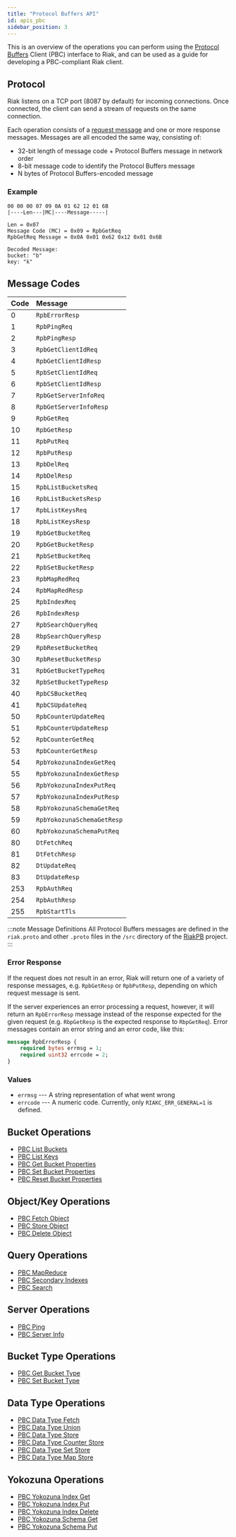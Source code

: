 ```yaml
---
title: "Protocol Buffers API"
id: apis_pbc
sidebar_position: 3
---
```


This is an overview of the operations you can perform using the
[Protocol Buffers](https://code.google.com/p/protobuf/) Client (PBC)
interface to Riak, and can be used as a guide for developing a
PBC-compliant Riak client.

## Protocol

Riak listens on a TCP port (8087 by default) for incoming connections.
Once connected, the client can send a stream of requests on the same
connection.

Each operation consists of a [request message](https://developers.google.com/protocol-buffers/docs/encoding) and one or more response messages. Messages are all encoded the same way, consisting of:

* 32-bit length of message code + Protocol Buffers message in network
  order
* 8-bit message code to identify the Protocol Buffers message
* N bytes of Protocol Buffers-encoded message

### Example

    00 00 00 07 09 0A 01 62 12 01 6B
    |----Len---|MC|----Message-----|

    Len = 0x07
    Message Code (MC) = 0x09 = RpbGetReq
    RpbGetReq Message = 0x0A 0x01 0x62 0x12 0x01 0x6B

    Decoded Message:
    bucket: "b"
    key: "k"

## Message Codes

| Code | Message                    |
| :--- | :------------------------- |
| 0    | `RpbErrorResp`             |
| 1    | `RpbPingReq`               |
| 2    | `RpbPingResp`              |
| 3    | `RpbGetClientIdReq`        |
| 4    | `RpbGetClientIdResp`       |
| 5    | `RpbSetClientIdReq`        |
| 6    | `RpbSetClientIdResp`       |
| 7    | `RpbGetServerInfoReq`      |
| 8    | `RpbGetServerInfoResp`     |
| 9    | `RpbGetReq`                |
| 10   | `RpbGetResp`               |
| 11   | `RpbPutReq`                |
| 12   | `RpbPutResp`               |
| 13   | `RpbDelReq`                |
| 14   | `RpbDelResp`               |
| 15   | `RpbListBucketsReq`        |
| 16   | `RpbListBucketsResp`       |
| 17   | `RpbListKeysReq`           |
| 18   | `RpbListKeysResp`          |
| 19   | `RpbGetBucketReq`          |
| 20   | `RpbGetBucketResp`         |
| 21   | `RpbSetBucketReq`          |
| 22   | `RpbSetBucketResp`         |
| 23   | `RpbMapRedReq`             |
| 24   | `RpbMapRedResp`            |
| 25   | `RpbIndexReq`              |
| 26   | `RpbIndexResp`             |
| 27   | `RpbSearchQueryReq`        |
| 28   | `RbpSearchQueryResp`       |
| 29   | `RpbResetBucketReq`        |
| 30   | `RpbResetBucketResp`       |
| 31   | `RpbGetBucketTypeReq`      |
| 32   | `RpbSetBucketTypeResp`     |
| 40   | `RpbCSBucketReq`           |
| 41   | `RpbCSUpdateReq`           |
| 50   | `RpbCounterUpdateReq`      |
| 51   | `RpbCounterUpdateResp`     |
| 52   | `RpbCounterGetReq`         |
| 53   | `RpbCounterGetResp`        |
| 54   | `RpbYokozunaIndexGetReq`   |
| 55   | `RpbYokozunaIndexGetResp`  |
| 56   | `RpbYokozunaIndexPutReq`   |
| 57   | `RpbYokozunaIndexPutResp`  |
| 58   | `RpbYokozunaSchemaGetReq`  |
| 59   | `RpbYokozunaSchemaGetResp` |
| 60   | `RpbYokozunaSchemaPutReq`  |
| 80   | `DtFetchReq`               |
| 81   | `DtFetchResp`              |
| 82   | `DtUpdateReq`              |
| 83   | `DtUpdateResp`             |
| 253  | `RpbAuthReq`               |
| 254  | `RpbAuthResp`              |
| 255  | `RpbStartTls`              |

:::note Message Definitions
All Protocol Buffers messages are defined in the `riak.proto` and other
`.proto` files in the `/src` directory of the [RiakPB](http://www.github.com/basho/riak_pb) project.
:::

### Error Response

If the request does not result in an error, Riak will return one of a
variety of response messages, e.g. `RpbGetResp` or `RpbPutResp`,
depending on which request message is sent.

If the server experiences an error processing a request, however, it
will return an `RpbErrorResp` message instead of the response expected
for the given request (e.g. `RbpGetResp` is the expected response to
`RbpGetReq`). Error messages contain an error string and an error code,
like this:

```protobuf
message RpbErrorResp {
    required bytes errmsg = 1;
    required uint32 errcode = 2;
}
```

### Values

* `errmsg` --- A string representation of what went wrong
* `errcode` --- A numeric code. Currently, only `RIAKC_ERR_GENERAL=1`
  is defined.

## Bucket Operations

* [PBC List Buckets](../../../developing/api/protocol-buffers/list-buckets.md)
* [PBC List Keys](../../../developing/api/protocol-buffers/list-keys.md)
* [PBC Get Bucket Properties](../../../developing/api/protocol-buffers/get-bucket-props.md)
* [PBC Set Bucket Properties](../../../developing/api/protocol-buffers/set-bucket-props.md)
* [PBC Reset Bucket Properties](../../../developing/api/protocol-buffers/reset-bucket-props.md)

## Object/Key Operations

* [PBC Fetch Object](../../../developing/api/protocol-buffers/fetch-object.md)
* [PBC Store Object](../../../developing/api/protocol-buffers/store-object.md)
* [PBC Delete Object](../../../developing/api/protocol-buffers/delete-object.md)

## Query Operations

* [PBC MapReduce](../../../developing/api/protocol-buffers/mapreduce.md)
* [PBC Secondary Indexes](../../../developing/api/protocol-buffers/secondary-indexes.md)
* [PBC Search](../../../developing/api/protocol-buffers/search.md)

## Server Operations

* [PBC Ping](../../../developing/api/protocol-buffers/ping.md)
* [PBC Server Info](../../../developing/api/protocol-buffers/server-info.md)

## Bucket Type Operations

* [PBC Get Bucket Type](../../../developing/api/protocol-buffers/get-bucket-type.md)
* [PBC Set Bucket Type](../../../developing/api/protocol-buffers/set-bucket-type.md)

## Data Type Operations

* [PBC Data Type Fetch](../../../developing/api/protocol-buffers/dt-fetch.md)
* [PBC Data Type Union](../../../developing/api/protocol-buffers/dt-union.md)
* [PBC Data Type Store](../../../developing/api/protocol-buffers/dt-store.md)
* [PBC Data Type Counter Store](../../../developing/api/protocol-buffers/dt-counter-store.md)
* [PBC Data Type Set Store](../../../developing/api/protocol-buffers/dt-set-store.md)
* [PBC Data Type Map Store](../../../developing/api/protocol-buffers/dt-map-store.md)

## Yokozuna Operations

* [PBC Yokozuna Index Get](../../../developing/api/protocol-buffers/yz-index-get.md)
* [PBC Yokozuna Index Put](../../../developing/api/protocol-buffers/yz-index-put.md)
* [PBC Yokozuna Index Delete](../../../developing/api/protocol-buffers/yz-index-delete.md)
* [PBC Yokozuna Schema Get](../../../developing/api/protocol-buffers/yz-schema-get.md)
* [PBC Yokozuna Schema Put](../../../developing/api/protocol-buffers/yz-schema-put.md)
